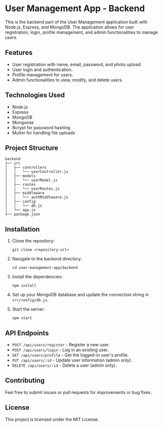 # User Management App - Backend

This is the backend part of the User Management application built with Node.js, Express, and MongoDB. The application allows for user registration, login, profile management, and admin functionalities to manage users.

## Features

- User registration with name, email, password, and photo upload.
- User login and authentication.
- Profile management for users.
- Admin functionalities to view, modify, and delete users.

## Technologies Used

- Node.js
- Express
- MongoDB
- Mongoose
- Bcrypt for password hashing
- Multer for handling file uploads

## Project Structure

```
backend
├── src
│   ├── controllers
│   │   └── userController.js
│   ├── models
│   │   └── userModel.js
│   ├── routes
│   │   └── userRoutes.js
│   ├── middleware
│   │   └── authMiddleware.js
│   ├── config
│   │   └── db.js
│   └── app.js
├── package.json
```

## Installation

1. Clone the repository:
   ```
   git clone <repository-url>
   ```

2. Navigate to the backend directory:
   ```
   cd user-management-app/backend
   ```

3. Install the dependencies:
   ```
   npm install
   ```

4. Set up your MongoDB database and update the connection string in `src/config/db.js`.

5. Start the server:
   ```
   npm start
   ```

## API Endpoints

- `POST /api/users/register` - Register a new user.
- `POST /api/users/login` - Log in an existing user.
- `GET /api/users/profile` - Get the logged-in user's profile.
- `PUT /api/users/:id` - Update user information (admin only).
- `DELETE /api/users/:id` - Delete a user (admin only).

## Contributing

Feel free to submit issues or pull requests for improvements or bug fixes.

## License

This project is licensed under the MIT License.